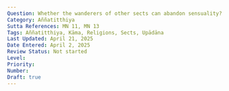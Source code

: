 ```yaml
---
Question: Whether the wanderers of other sects can abandon sensuality?
Category: Aññatitthiya
Sutta References: MN 11, MN 13
Tags: Aññatitthiya, Kāma, Religions, Sects, Upādāna
Last Updated: April 21, 2025
Date Entered: April 2, 2025
Review Status: Not started
Level: 
Priority: 
Number: 
Draft: true
---
```

